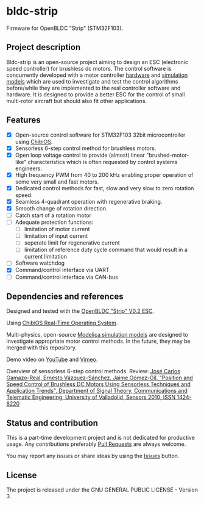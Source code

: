 bldc-strip
==========

Firmware for OpenBLDC "Strip" (STM32F103).

## Project description

Bldc-strip is an open-source project aiming to design an ESC (electronic speed controller) for brushless dc motors. The control software is concurrently developed with a motor controller [hardware](https://github.com/joewa/open-bldc-hardware/tree/master/strip/v0.2) and [simulation models](https://github.com/joewa/open-bldc-modelica) which are used to investigate and test the control algorithms before/while they are implemented to the real controller software and hardware. It is designed to provide a better ESC for the control of small multi-rotor aircraft but should also fit other applications.

## Features

- [x] Open-source control software for STM32F103 32bit microcontroller using [ChibiOS](http://www.chibios.org).
- [x] Sensorless 6-step control method for brushless motors.
- [x] Open loop voltage control to provide (almost) linear "brushed-motor-like" characteristics which is often requested by control systems engineers.
- [x] High frequency PWM from 40 to 200 kHz enabling proper operation of some very small and fast motors.
- [x] Dedicated control methods for fast, slow and very slow to zero rotation speed.
- [x] Seamless 4-quadrant operation with regenerative braking.
- [x] Smooth change of rotation direction.
- [ ] Catch start of a rotation motor
- [ ] Adequate protection functions:
  - [ ] limitation of motor current
  - [ ] limitation of input current
  - [ ] seperate limit for regenerative current
  - [ ] limitation of reference duty cycle command that would result in a current limitation
- [ ] Software watchdog
- [x] Command/control interface via UART
- [ ] Command/control interface via CAN-bus

## Dependencies and references

Designed and tested with the [OpenBLDC "Strip" V0.2 ESC](https://github.com/joewa/open-bldc-hardware/tree/master/strip/v0.2).

Using [ChibiOS Real-Time Operating System](http://www.chibios.org).

Multi-physics, open-source [Modelica simulation models](https://github.com/joewa/open-bldc-modelica) are designed to investigate appropriate motor control methods. In the future, they may be merged with this repository.

Demo video on [YouTube](https://youtu.be/5QIjhmtY5ok) and [Vimeo](https://vimeo.com/124761289).

Overview of sensorless 6-step control methods.
	Review: [José Carlos Gamazo-Real, Ernesto Vázquez-Sánchez, Jaime Gómez-Gil, "Position and Speed Control of Brushless DC Motors Using Sensorless Techniques and Application Trends", Department of Signal Theory, Communications and Telematic Engineering, University of Valladolid, Sensors 2010, ISSN 1424-8220](http://citeseerx.ist.psu.edu/viewdoc/summary?doi=10.1.1.287.5781)

## Status and contribution

This is a part-time development project and is not dedicated for productive usage. Any contributions preferably [Pull Requests](https://github.com/joewa/bldc-strip/pulls) are always welcome.

You may report any issues or share ideas by using the [Issues](https://github.com/joewa/bldc-strip/issues) button.

## License

The project is released under the GNU GENERAL PUBLIC LICENSE - Version 3.

